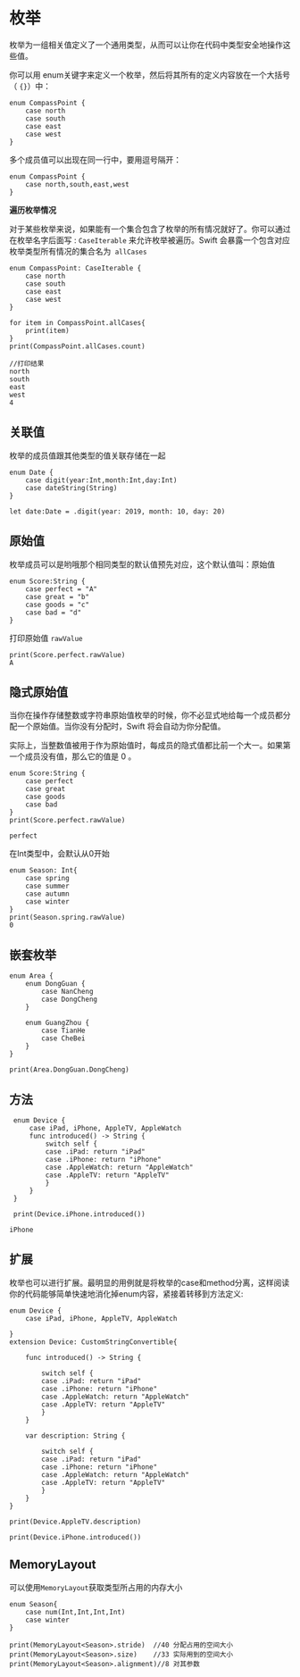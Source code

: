  # 枚举

枚举为一组相关值定义了一个通用类型，从而可以让你在代码中类型安全地操作这些值。

你可以用 enum关键字来定义一个枚举，然后将其所有的定义内容放在一个大括号（ `{}`）中：

```
enum CompassPoint {
    case north
    case south
    case east
    case west
}
```

多个成员值可以出现在同一行中，要用逗号隔开：

```
enum CompassPoint {
    case north,south,east,west
}
```

 

**遍历枚举情况**

对于某些枚举来说，如果能有一个集合包含了枚举的所有情况就好了。你可以通过在枚举名字后面写 : `CaseIterable` 来允许枚举被遍历。Swift 会暴露一个包含对应枚举类型所有情况的集合名为` allCases`

```
enum CompassPoint: CaseIterable {
    case north
    case south
    case east
    case west
}

for item in CompassPoint.allCases{
    print(item)
}
print(CompassPoint.allCases.count)

//打印结果
north
south
east
west
4
```


## 关联值

枚举的成员值跟其他类型的值关联存储在一起

```
enum Date {
    case digit(year:Int,month:Int,day:Int)
    case dateString(String)
}

let date:Date = .digit(year: 2019, month: 10, day: 20)
```


## 原始值

枚举成员可以是哟哦那个相同类型的默认值预先对应，这个默认值叫：原始值

```
enum Score:String {
    case perfect = "A"
    case great = "b"
    case goods = "c"
    case bad = "d"
}
```

打印原始值 `rawValue`
```
print(Score.perfect.rawValue)
A
```

## 隐式原始值

当你在操作存储整数或字符串原始值枚举的时候，你不必显式地给每一个成员都分配一个原始值。当你没有分配时，Swift 将会自动为你分配值。

实际上，当整数值被用于作为原始值时，每成员的隐式值都比前一个大一。如果第一个成员没有值，那么它的值是 0 。

```
enum Score:String {
    case perfect
    case great
    case goods
    case bad
}
print(Score.perfect.rawValue)

perfect
```


在Int类型中，会默认从0开始

```
enum Season: Int{
    case spring
    case summer
    case autumn
    case winter
}
print(Season.spring.rawValue)
0
```

## 嵌套枚举

```
enum Area {
    enum DongGuan {
        case NanCheng
        case DongCheng
    }
    
    enum GuangZhou {
        case TianHe
        case CheBei
    }
}

print(Area.DongGuan.DongCheng)
```

## 方法

```
 enum Device {
     case iPad, iPhone, AppleTV, AppleWatch
     func introduced() -> String {
         switch self {
         case .iPad: return "iPad"
         case .iPhone: return "iPhone"
         case .AppleWatch: return "AppleWatch"
         case .AppleTV: return "AppleTV"
         }
     }
 }

 print(Device.iPhone.introduced())

iPhone
```

## 扩展


枚举也可以进行扩展。最明显的用例就是将枚举的case和method分离，这样阅读你的代码能够简单快速地消化掉enum内容，紧接着转移到方法定义:

```
enum Device {
    case iPad, iPhone, AppleTV, AppleWatch
    
}
extension Device: CustomStringConvertible{
    
    func introduced() -> String {
        
        switch self {
        case .iPad: return "iPad"
        case .iPhone: return "iPhone"
        case .AppleWatch: return "AppleWatch"
        case .AppleTV: return "AppleTV"
        }
    }
 
    var description: String {
        
        switch self {
        case .iPad: return "iPad"
        case .iPhone: return "iPhone"
        case .AppleWatch: return "AppleWatch"
        case .AppleTV: return "AppleTV"
        }
    }
}

print(Device.AppleTV.description)

print(Device.iPhone.introduced())
```




 ## MemoryLayout

可以使用`MemoryLayout`获取类型所占用的内存大小
```
enum Season{
    case num(Int,Int,Int,Int)
    case winter
}
 
print(MemoryLayout<Season>.stride)  //40 分配占用的空间大小
print(MemoryLayout<Season>.size)    //33 实际用到的空间大小
print(MemoryLayout<Season>.alignment)//8 对其参数
```








































































































































































